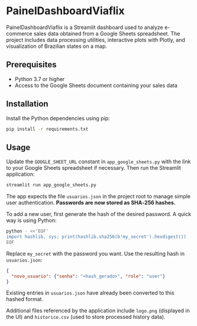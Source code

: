 # PainelDashboardViaflix

PainelDashboardViaflix is a Streamlit dashboard used to analyze e-commerce sales data obtained from a Google Sheets spreadsheet. The project includes data processing utilities, interactive plots with Plotly, and visualization of Brazilian states on a map.

## Prerequisites

- Python 3.7 or higher
- Access to the Google Sheets document containing your sales data

## Installation

Install the Python dependencies using pip:

```bash
pip install -r requirements.txt
```

## Usage

Update the `GOOGLE_SHEET_URL` constant in `app_google_sheets.py` with the link to your Google Sheets spreadsheet if necessary. Then run the Streamlit application:

```bash
streamlit run app_google_sheets.py
```

The app expects the file `usuarios.json` in the project root to manage simple user authentication. **Passwords are now stored as SHA‑256 hashes.**

To add a new user, first generate the hash of the desired password. A quick way is using Python:

```bash
python - <<'EOF'
import hashlib, sys; print(hashlib.sha256(b'my_secret').hexdigest())
EOF
```

Replace `my_secret` with the password you want. Use the resulting hash in `usuarios.json`:

```json
{
  "novo_usuario": {"senha": "<hash_gerado>", "role": "user"}
}
```

Existing entries in `usuarios.json` have already been converted to this hashed format.

Additional files referenced by the application include `logo.png` (displayed in the UI) and `historico.csv` (used to store processed history data).
